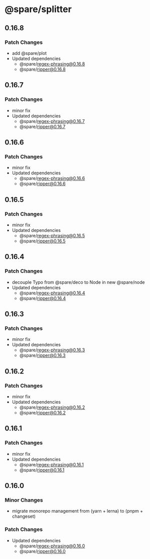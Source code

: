 # @spare/splitter

## 0.16.8

### Patch Changes

- add @spare/plot
- Updated dependencies
  - @spare/regex-phrasing@0.16.8
  - @spare/ripper@0.16.8

## 0.16.7

### Patch Changes

- minor fix
- Updated dependencies
  - @spare/regex-phrasing@0.16.7
  - @spare/ripper@0.16.7

## 0.16.6

### Patch Changes

- minor fix
- Updated dependencies
  - @spare/regex-phrasing@0.16.6
  - @spare/ripper@0.16.6

## 0.16.5

### Patch Changes

- minor fix
- Updated dependencies
  - @spare/regex-phrasing@0.16.5
  - @spare/ripper@0.16.5

## 0.16.4

### Patch Changes

- decouple Typo from @spare/deco to Node in new @spare/node
- Updated dependencies
  - @spare/regex-phrasing@0.16.4
  - @spare/ripper@0.16.4

## 0.16.3

### Patch Changes

- minor fix
- Updated dependencies
  - @spare/regex-phrasing@0.16.3
  - @spare/ripper@0.16.3

## 0.16.2

### Patch Changes

- minor fix
- Updated dependencies
  - @spare/regex-phrasing@0.16.2
  - @spare/ripper@0.16.2

## 0.16.1

### Patch Changes

- minor fix
- Updated dependencies
  - @spare/regex-phrasing@0.16.1
  - @spare/ripper@0.16.1

## 0.16.0

### Minor Changes

- migrate monorepo management from (yarn + lerna) to (pnpm + changeset)

### Patch Changes

- Updated dependencies
  - @spare/regex-phrasing@0.16.0
  - @spare/ripper@0.16.0
